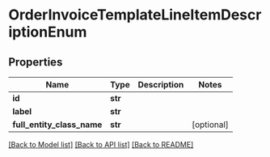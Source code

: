 # OrderInvoiceTemplateLineItemDescriptionEnum

## Properties
Name | Type | Description | Notes
------------ | ------------- | ------------- | -------------
**id** | **str** |  | 
**label** | **str** |  | 
**full_entity_class_name** | **str** |  | [optional] 

[[Back to Model list]](../README.md#documentation-for-models) [[Back to API list]](../README.md#documentation-for-api-endpoints) [[Back to README]](../README.md)


